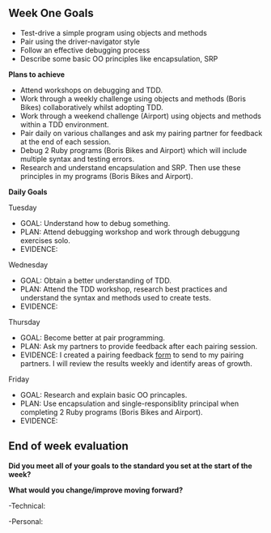 ## Week One Goals

- Test-drive a simple program using objects and methods
- Pair using the driver-navigator style
- Follow an effective debugging process
- Describe some basic OO principles like encapsulation, SRP

**Plans to achieve**

- Attend workshops on debugging and TDD.
- Work through a weekly challenge using objects and methods (Boris Bikes) collaboratively whilst adopting TDD.
- Work through a weekend challenge (Airport) using objects and methods within a TDD environment.
- Pair daily on various challanges and ask my pairing partner for feedback at the end of each session.
- Debug 2 Ruby programs (Boris Bikes and Airport) which will include multiple syntax and testing errors.
- Research and understand encapsulation and SRP. Then use these principles in my programs (Boris Bikes and Airport).

**Daily Goals**

Tuesday

- GOAL: Understand how to debug something.
- PLAN: Attend debugging workshop and work through debuggung exercises solo. 
- EVIDENCE: 

Wednesday

- GOAL: Obtain a better understanding of TDD.
- PLAN: Attend the TDD workshop, research best practices and understand the syntax and methods used to create tests.
- EVIDENCE: 

Thursday

- GOAL: Become better at pair programming. 
- PLAN: Ask my partners to provide feedback after each pairing session. 
- EVIDENCE: I created a pairing feedback [form](https://docs.google.com/forms/d/e/1FAIpQLSeQjoODGiYxHYQXUGKW5nu0hJ60rz-I1ecmDDLahi_IFkNm9Q/viewform) to send to my pairing partners. I will review the results weekly and identify areas of growth.

Friday

- GOAL: Research and explain basic OO princaples.
- PLAN: Use encapsulation and single-responsiblity principal when completing 2 Ruby programs (Boris Bikes and Airport).
- EVIDENCE: 

## End of week evaluation 

**Did you meet all of your goals to the standard you set at the start of the week?**

**What would you change/improve moving forward?**

-Technical:


-Personal:
